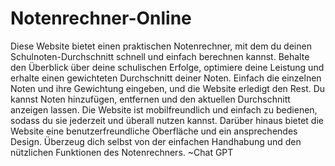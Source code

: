 # Notenrechner-Online

Diese Website bietet einen praktischen Notenrechner, mit dem du deinen Schulnoten-Durchschnitt schnell und einfach berechnen kannst.
Behalte den Überblick über deine schulischen Erfolge, optimiere deine Leistung und erhalte einen gewichteten Durchschnitt deiner Noten.
Einfach die einzelnen Noten und ihre Gewichtung eingeben, und die Website erledigt den Rest. Du kannst Noten hinzufügen, entfernen und den 
aktuellen Durchschnitt anzeigen lassen. Die Website ist mobilfreundlich und einfach zu bedienen, sodass du sie jederzeit und überall nutzen kannst.
Darüber hinaus bietet die Website eine benutzerfreundliche Oberfläche und ein ansprechendes Design. Überzeug dich selbst von der einfachen Handhabung 
und den nützlichen Funktionen des Notenrechners.
~Chat GPT

